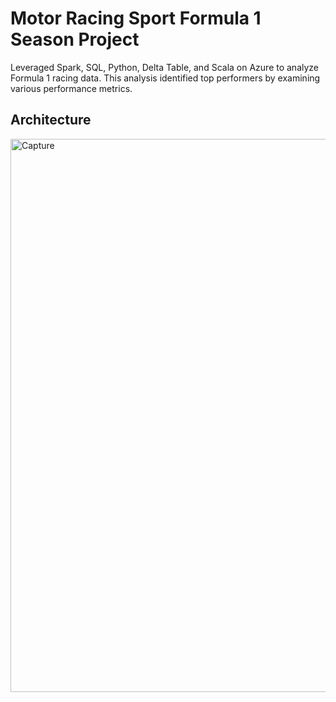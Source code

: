 # Motor Racing Sport Formula 1 Season Project
Leveraged Spark, SQL, Python, Delta Table, and Scala on Azure to analyze Formula 1 racing data. This analysis identified top performers by examining various performance metrics.

## Architecture
<img width="885" alt="Capture" src="https://github.com/i-am-ayesha/DE_Project/assets/125878564/861828bc-1818-4c6a-b50f-cb038e622d8b">

